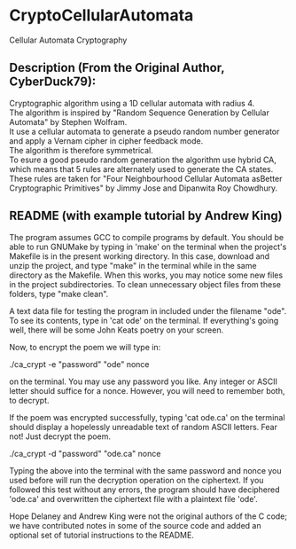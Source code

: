 # CryptoCellularAutomata
Cellular Automata Cryptography

## Description (From the Original Author, CyberDuck79):
Cryptographic algorithm using a 1D cellular automata with radius 4.\
The algorithm is inspired by "Random Sequence Generation by Cellular Automata" by Stephen Wolfram.\
It use a cellular automata to generate a pseudo random number generator and apply a Vernam cipher in cipher feedback mode.\
The algorithm is therefore symmetrical.\
To esure a good pseudo random generation the algorithm use hybrid CA, which means that 5 rules are alternately used to generate the CA states.\
These rules are taken for "Four Neighbourhood Cellular Automata asBetter Cryptographic Primitives" by Jimmy Jose and Dipanwita Roy Chowdhury.

## README (with example tutorial by Andrew King)
The program assumes GCC to compile programs by default. You should be able to run GNUMake by typing in 'make' on the terminal when the project's Makefile is in the present working directory. In this case, download and unzip the project, and type "make" in the terminal while in the same directory as the Makefile. When this works, you may notice some new files in the project subdirectories. To clean unnecessary object files from these folders, type "make clean".

A text data file for testing the program in included under the filename "ode". To see its contents, type in 'cat ode' on the terminal. If everything's going well, there will be some John Keats poetry on your screen.

Now, to encrypt the poem we will type in:

./ca_crypt -e "password" "ode" nonce

on the terminal. You may use any password you like.
Any integer or ASCII letter should suffice for a nonce.
However, you will need to remember both, to decrypt.

If the poem was encrypted successfully, typing 'cat ode.ca' on the terminal should display a hopelessly unreadable text of random ASCII letters. Fear not! Just decrypt the poem.

./ca_crypt -d "password" "ode.ca" nonce

Typing the above into the terminal with the same password and nonce you used before will run the decryption operation on the ciphertext. If you followed this test without any errors, the program should have deciphered 'ode.ca' and overwritten the ciphertext file with a plaintext file 'ode'.

Hope Delaney and Andrew King were not the original authors of the C code; we have contributed notes in some of the source code and added an optional set of tutorial instructions to the README.
